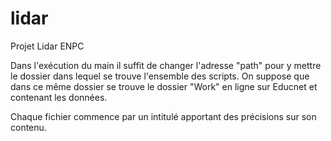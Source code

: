 # lidar
Projet Lidar ENPC

Dans l'exécution du main il suffit de changer l'adresse "path" pour y mettre le dossier dans lequel se trouve l'ensemble des scripts.
On suppose que dans ce même dossier se trouve le dossier "Work" en ligne sur Educnet et contenant les données.

Chaque fichier commence par un intitulé apportant des précisions sur son contenu.
